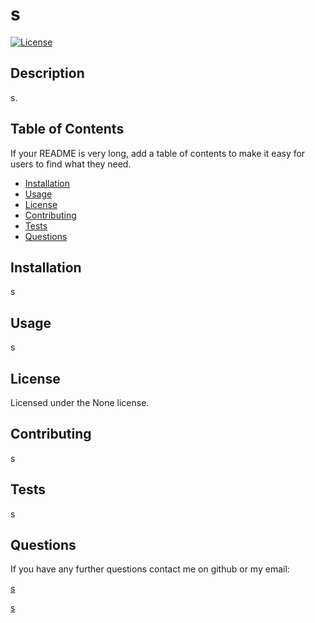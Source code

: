 # s 
  
 [![License](https://img.shields.io/badge/License-None-yellow.svg)](https://opensource.org/licenses/None)

  ## Description 

  s.
  
  
  ## Table of Contents 
  
  If your README is very long, add a table of contents to make it easy for users to find what they need.
  
  * [Installation](#installation)
  * [Usage](#usage)
  * [License](#license)
  * [Contributing](#contributing)
  * [Tests](#tests)
  * [Questions](#Questions)
  
  ## Installation
  
  s
  
  
  ## Usage 
  
  s 
  
  
  ## License
  
  Licensed under the None license.
  
  ## Contributing
  
  s
  
  ## Tests
  
  s

  ## Questions

  If you have any further questions contact me on github or my email:

  [s](https://github.com/s)

  [s](mailto:s)

